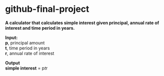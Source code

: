 # github-final-project

**A calculator that calculates simple interest given principal, annual rate of interest and time period in years.** 

**Input:** \
   **p**, principal amount \
   **t**, time period in years \
   **r**, annual rate of interest
   
**Output** \
   **simple interest** = p*t*r
